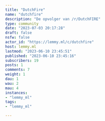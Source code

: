 ```yaml
---
title: "DutchFire" 
name: "dutchfire"
description: "De opvolger van /r/DutchFIRE"
type: community
date: "2023-07-03 20:17:28"
draft: false
nsfw: false
actor_id: "https://lemmy.ml/c/dutchfire"
host: lemmy.ml
lastmod: "2023-06-10 23:45:51"
published: "2023-06-10 23:45:16"
subscribers: 19
posts: 1
comments: 7
weight: 1
dau: 1
wau: 2
mau: 4
instances:
- "lemmy_ml"
tags: 
- "lemmy_ml"

---
```

